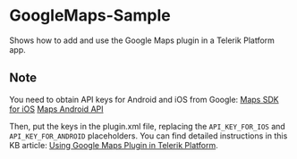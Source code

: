 # GoogleMaps-Sample

Shows how to add and use the Google Maps plugin in a Telerik Platform app.

## Note

You need to obtain API keys for Android and iOS from Google:
[Maps SDK for iOS](https://developers.google.com/maps/documentation/ios-sdk/)
[Maps Android API](https://developers.google.com/maps/documentation/android-api/)

Then, put the keys in the plugin.xml file, replacing the `API_KEY_FOR_IOS` and `API_KEY_FOR_ANDROID` placeholders. You can find detailed instructions in this KB article: [Using Google Maps Plugin in Telerik Platform](http://docs.telerik.com/platform/knowledge-base/how-to/using-google-maps-plugin).